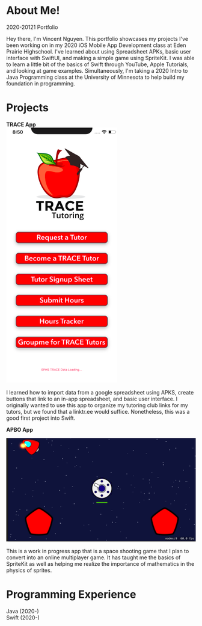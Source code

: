 # About Me!
2020-20121 Portfolio

Hey there, I'm Vincent Nguyen. This portfolio showcases my projects I've been working on in my 2020 iOS Mobile App Development class at Eden Prairie Highschool. I've learned about using Spreadsheet APKs, basic user interface with SwiftUI, and making a simple game using SpriteKit. I was able to learn a little bit of the basics of Swift through YouTube, Apple Tutorials, and looking at game examples. Simultaneously, I'm taking a 2020 Intro to Java Programming class at the University of Minnesota to help build my foundation in programming.

# Projects
**TRACE App**  
![Screenshot](TRACE_Example.png)

I learned how to import data from a google spreadsheet using APKS, create buttons that link to an in-app spreadsheet, and basic user interface.
I originally wanted to use this app to organize my tutoring club links for my tutors, but we found that a linktr.ee would suffice. Nonetheless, this was a good first project into Swift.


**APBO App**

![Screenshot](APBO_Example.png)

This is a work in progress app that is a space shooting game that I plan to convert into an online multiplayer game. It has taught me the basics of SpriteKit as well as helping me realize the importance of mathematics in the physics of sprites.


# Programming Experience

Java (2020-)  
Swift (2020-)  
